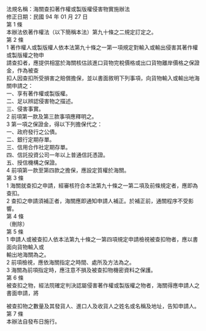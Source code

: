 法規名稱：海關查扣著作權或製版權侵害物實施辦法  
修正日期：民國 94 年 01 月 27 日  
第 1 條  
本辦法依著作權法（以下簡稱本法）第九十條之二規定訂定之。  
第 2 條  
1 著作權人或製版權人依本法第九十條之一第一項規定對輸入或輸出侵害其著作權或製版權之物申  
請查扣者，應提供相當於海關核估該進口貨物完稅價格或出口貨物離岸價格之保證金，作為被查  
扣人因查扣所受損害之賠償擔保，並以書面敘明下列事項，向貨物輸入或輸出地海關申請之：  
一、享有著作權或製版權。  
二、足以辨認侵害物之描述。  
三、侵害事實。  
2 前項第一款及第三款事項應釋明之。  
3 第一項之保證金，得以下列擔保代之：  
一、政府發行之公債。  
二、銀行定期存單。  
三、信用合作社定期存單。  
四、信託投資公司一年以上普通信託憑證。  
五、授信機構之保證。  
4 前項第一款至第四款之擔保，應設定質權於海關。  
第 3 條  
1 海關就查扣之申請，經審核符合本法第九十條之一第二項及前條規定者，應即為查扣。  
2 查扣之申請須補正者，海關應即通知申請人補正。於補正前，通關程序不受影響。  
第 4 條  
（刪除）  
第 5 條  
1 申請人或被查扣人依本法第九十條之一第四項規定申請檢視被查扣物者，應以書面向貨物輸入或  
輸出地海關為之。  
2 前項檢視，應依海關指定之時間、處所及方法為之。  
3 海關為前項指定時，應注意不損及被查扣物機密資料之保護。  
第 6 條  
被查扣之物，經法院確定判決認屬侵害著作權或製版權之物者，海關得應申請人之書面申請，將  


被查扣物之數量及其發貨人、進口人及收貨人之姓名或名稱及地址，告知申請人。  
第 7 條  
本辦法自發布日施行。  


